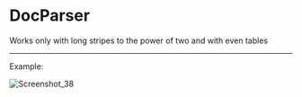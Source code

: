 # DocParser
Works only with long stripes to the power of two and with even tables

***
Example:

![Screenshot_38](https://user-images.githubusercontent.com/57362483/141675151-acd953a5-ac97-4576-9cbd-4c3e5532c123.png)
